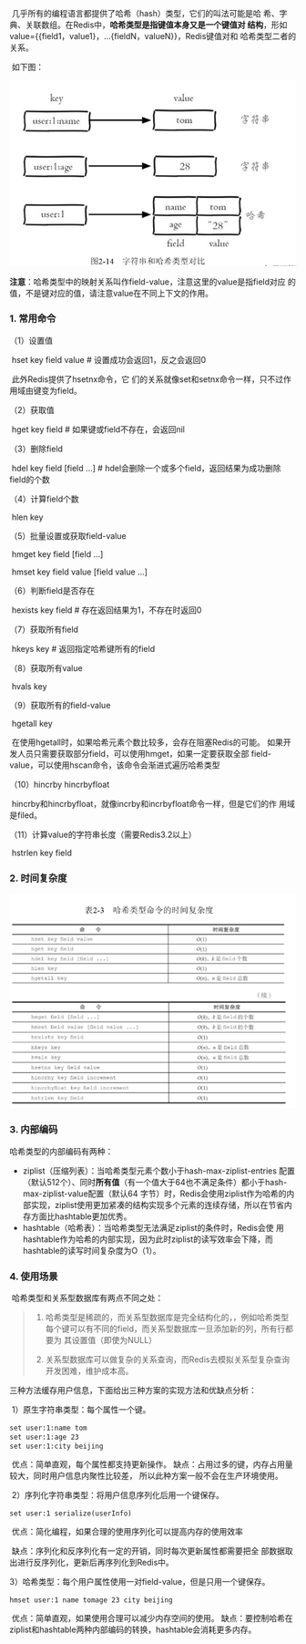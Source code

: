 ​	几乎所有的编程语言都提供了哈希（hash）类型，它们的叫法可能是哈 希、字典、关联数组。在Redis中，**哈希类型是指键值本身又是一个键值对 结构**，形如value={{field1，value1}，...{fieldN，valueN}}，Redis键值对和 哈希类型二者的关系。

​	如下图：

![1540366178635](assets/1540366178635.png)

**注意**：哈希类型中的映射关系叫作field-value，注意这里的value是指field对应 的值，不是键对应的值，请注意value在不同上下文的作用。

### 1. 常用命令

（1）设置值

​	hset key field value # 设置成功会返回1，反之会返回0

​	此外Redis提供了hsetnx命令，它 们的关系就像set和setnx命令一样，只不过作用域由键变为field。

（2）获取值

​	hget key field # 如果键或field不存在，会返回nil

（3）删除field

​	hdel key field [field ...]  #  hdel会删除一个或多个field，返回结果为成功删除field的个数

（4）计算field个数

​	hlen key

（5）批量设置或获取field-value

​	hmget key field [field ...] 

​	hmset key field value [field value ...]

（6）判断field是否存在

​	hexists key field  #  存在返回结果为1，不存在时返回0

（7）获取所有field

​	hkeys key #  返回指定哈希键所有的field

（8）获取所有value

​	hvals key

（9）获取所有的field-value

​	hgetall key

​	在使用hgetall时，如果哈希元素个数比较多，会存在阻塞Redis的可能。 如果开发人员只需要获取部分field，可以使用hmget，如果一定要获取全部 field-value，可以使用hscan命令，该命令会渐进式遍历哈希类型

（10）hincrby hincrbyfloat

​	hincrby和hincrbyfloat，就像incrby和incrbyfloat命令一样，但是它们的作 用域是filed。

（11）计算value的字符串长度（需要Redis3.2以上）

​	hstrlen key field

### 2. 时间复杂度

![1540367597730](assets/1540367597730.png)

### 3. 内部编码

​哈希类型的内部编码有两种：

- ziplist（压缩列表）：当哈希类型元素个数小于hash-max-ziplist-entries 配置（默认512个）、同时**所有值**（有一个值大于64也不满足条件）都小于hash-max-ziplist-value配置（默认64 字节）时，Redis会使用ziplist作为哈希的内部实现，ziplist使用更加紧凑的结构实现多个元素的连续存储，所以在节省内存方面比hashtable更加优秀。
- hashtable（哈希表）：当哈希类型无法满足ziplist的条件时，Redis会使 用hashtable作为哈希的内部实现，因为此时ziplist的读写效率会下降，而 hashtable的读写时间复杂度为O（1）。

### 4. 使用场景

​	哈希类型和关系型数据库有两点不同之处：

> 1. 哈希类型是稀疏的，而关系型数据库是完全结构化的，，例如哈希类型 每个键可以有不同的field，而关系型数据库一旦添加新的列，所有行都要为 其设置值（即使为NULL）
>
> 2. 关系型数据库可以做复杂的关系查询，而Redis去模拟关系型复杂查询开发困难，维护成本高。

三种方法缓存用户信息，下面给出三种方案的实现方法和优缺点分析：

​	1）原生字符串类型：每个属性一个键。

```
set user:1:name tom 
set user:1:age 23 
set user:1:city beijing
```

​	优点：简单直观，每个属性都支持更新操作。
​	缺点：占用过多的键，内存占用量较大，同时用户信息内聚性比较差，
​	所以此种方案一般不会在生产环境使用。	

​	2）序列化字符串类型：将用户信息序列化后用一个键保存。

```
set user:1 serialize(userInfo)
```

​	优点：简化编程，如果合理的使用序列化可以提高内存的使用效率

​	缺点：序列化和反序列化有一定的开销，同时每次更新属性都需要把全 部数据取出进行反序列化，更新后再序列化到Redis中。

​	3）哈希类型：每个用户属性使用一对field-value，但是只用一个键保存。	

```
hmset user:1 name tomage 23 city beijing
```

​	优点：简单直观，如果使用合理可以减少内存空间的使用。
​	缺点：要控制哈希在ziplist和hashtable两种内部编码的转换，hashtable会消耗更多内存。	